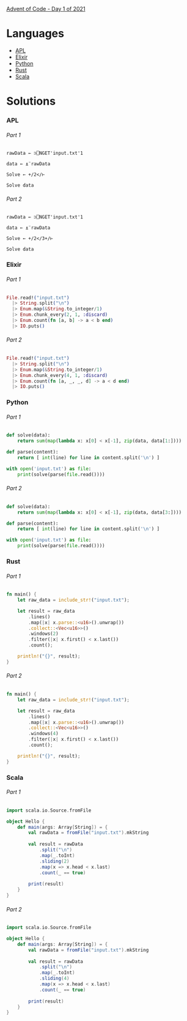 [Advent of Code - Day 1 of 2021](https://adventofcode.com/2021/day/1)

# Languages

* [APL](#apl)
* [Elixir](#elixir)
* [Python](#python)
* [Rust](#rust)
* [Scala](#scala)

# Solutions

### APL

###### Part 1
```apl
rawData ← ⊃⎕NGET'input.txt'1

data ← ⍎¨rawData

Solve ← +/2</⊢

Solve data
```

###### Part 2
```apl
rawData ← ⊃⎕NGET'input.txt'1

data ← ⍎¨rawData

Solve ← +/2</3+/⊢

Solve data
```

### Elixir

###### Part 1
```elixir
File.read!("input.txt")
  |> String.split("\n")
  |> Enum.map(&String.to_integer/1)
  |> Enum.chunk_every(2, 1, :discard)
  |> Enum.count(fn [a, b] -> a < b end)
  |> IO.puts()
```

###### Part 2
```elixir
File.read!("input.txt")
  |> String.split("\n")
  |> Enum.map(&String.to_integer/1)
  |> Enum.chunk_every(4, 1, :discard)
  |> Enum.count(fn [a, _, _, d] -> a < d end)
  |> IO.puts()
```

### Python

###### Part 1
```python
def solve(data):
    return sum(map(lambda x: x[0] < x[-1], zip(data, data[1:])))

def parse(content):
    return [ int(line) for line in content.split('\n') ]

with open('input.txt') as file:
    print(solve(parse(file.read())))
```

###### Part 2
```python
def solve(data):
    return sum(map(lambda x: x[0] < x[-1], zip(data, data[3:])))

def parse(content):
    return [ int(line) for line in content.split('\n') ]

with open('input.txt') as file:
    print(solve(parse(file.read())))
```

### Rust

###### Part 1
```rust
fn main() {
    let raw_data = include_str!("input.txt");

    let result = raw_data
        .lines()
        .map(|x| x.parse::<u16>().unwrap())
        .collect::<Vec<u16>>()
        .windows(2)
        .filter(|x| x.first() < x.last())
        .count();

    println!("{}", result);
}
```

###### Part 2
```rust
fn main() {
    let raw_data = include_str!("input.txt");

    let result = raw_data
        .lines()
        .map(|x| x.parse::<u16>().unwrap())
        .collect::<Vec<u16>>()
        .windows(4)
        .filter(|x| x.first() < x.last())
        .count();

    println!("{}", result);
}
```

### Scala

###### Part 1
```scala
import scala.io.Source.fromFile

object Hello {
    def main(args: Array[String]) = {
        val rawData = fromFile("input.txt").mkString
        
        val result = rawData
            .split("\n")
            .map(_.toInt)
            .sliding(2)
            .map(x => x.head < x.last)
            .count(_ == true)
        
        print(result)
    }
}
```

###### Part 2
```scala
import scala.io.Source.fromFile

object Hello {
    def main(args: Array[String]) = {
        val rawData = fromFile("input.txt").mkString
        
        val result = rawData
            .split("\n")
            .map(_.toInt)
            .sliding(4)
            .map(x => x.head < x.last)
            .count(_ == true)
        
        print(result)
    }
}
```
